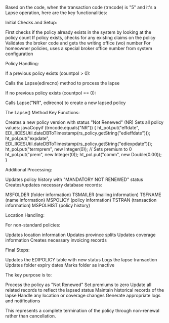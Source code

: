 Based on the code, when the transaction code (trncode) is "5" and it's a Lapse operation, here are the key functionalities:

Initial Checks and Setup:


First checks if the policy already exists in the system by looking at the policy count
If policy exists, checks for any existing claims on the policy
Validates the broker code and gets the writing office (wo) number
For homeowner policies, uses a special broker office number from system configuration


Policy Handling:


If a previous policy exists (countpol > 0):

Calls the Lapse(edirecno) method to process the lapse


If no previous policy exists (countpol == 0):

Calls Lapse("NR", edirecno) to create a new lapsed policy




The Lapse() Method Key Functions:


Creates a new policy version with status "Not Renewed" (NR)
Sets all policy values:
javaCopyif (trncode.equals("NR")) {
    ht_pol.put("effdate", EDI_IICESUtil.dateDBToTimestamp(rs_policy.getString("edieffdate")));
    ht_pol.put("expdate", EDI_IICESUtil.dateDBToTimestamp(rs_policy.getString("ediexpdate")));
    ht_pol.put("termprem", new Integer(0)); // Sets premium to 0
    ht_pol.put("prem", new Integer(0));
    ht_pol.put("comm", new Double(0.00));
}



Additional Processing:


Updates policy history with "MANDATORY NOT RENEWED" status
Creates/updates necessary database records:

MSFOLDER (folder information)
TSMAILER (mailing information)
TSFNAME (name information)
MSPOLICY (policy information)
TSTRAN (transaction information)
MSPOLHIST (policy history)




Location Handling:


For non-standard policies:

Updates location information
Updates province splits
Updates coverage information
Creates necessary invoicing records




Final Steps:


Updates the EDIPOLICY table with new status
Logs the lapse transaction
Updates folder expiry dates
Marks folder as inactive

The key purpose is to:

Process the policy as "Not Renewed"
Set premiums to zero
Update all related records to reflect the lapsed status
Maintain historical records of the lapse
Handle any location or coverage changes
Generate appropriate logs and notifications

This represents a complete termination of the policy through non-renewal rather than cancellation.
